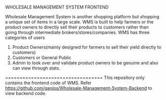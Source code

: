 WHOLESALE MANAGEMENT SYSTEM FRONTEND

Wholesale Management System is another shopping platform but shopping a unique set of items in a large scale.
WMS is built to help farmers or the product owners to directly sell their products to customers rather than going through intermediate 
brokers/stores/companies.
WMS has three categories of users
  1. Product Owners(mainly designed for farmers to sell their yield directly to customers)
  2. Customers or General Public
  3. Admin to look over and validate product owners to be genuine and also can view through stats.


==================================
This repository only contains the frontend code of WMS.
Refer https://github.com/ganips/Wholesale-Management-System-Backend to view backend code.
